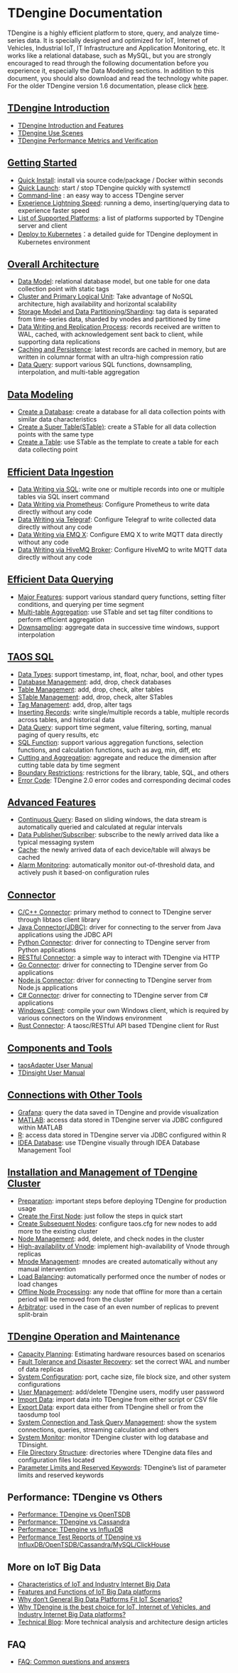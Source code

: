 # TDengine Documentation

TDengine is a highly efficient platform to store, query, and analyze time-series data. It is specially designed and optimized for IoT, Internet of Vehicles, Industrial IoT, IT Infrastructure and Application Monitoring, etc. It works like a relational database, such as MySQL, but you are strongly encouraged to read through the following documentation before you experience it, especially the Data Modeling sections. In addition to this document, you should also download and read the technology white paper. For the older TDengine version 1.6 documentation, please click [here](https://www.taosdata.com/en/documentation16/).

## [TDengine Introduction](/evaluation)

* [TDengine Introduction and Features](/evaluation#intro)
* [TDengine Use Scenes](/evaluation#scenes)
* [TDengine Performance Metrics and Verification](/evaluation#)

## [Getting Started](/getting-started)

* [Quick Install](/getting-started#install): install via source code/package / Docker within seconds
* [Quick Launch](/getting-started#start): start / stop TDengine quickly with systemctl
* [Command-line](/getting-started#console) : an easy way to access TDengine server
* [Experience Lightning Speed](/getting-started#demo): running a demo, inserting/querying data to experience faster speed
* [List of Supported Platforms](/getting-started#platforms): a list of platforms supported by TDengine server and client
* [Deploy to Kubernetes](https://taosdata.github.io/TDengine-Operator/en/index.html)：a detailed guide for TDengine deployment in Kubernetes environment

## [Overall Architecture](/architecture)

- [Data Model](/architecture#model): relational database model, but one table for one data collection point with static tags
- [Cluster and Primary Logical Unit](/architecture#cluster): Take advantage of NoSQL architecture, high availability and horizontal scalability
- [Storage Model and Data Partitioning/Sharding](/architecture#sharding): tag data is separated from time-series data, sharded by vnodes and partitioned by time 
- [Data Writing and Replication Process](/architecture#replication): records received are written to WAL, cached, with acknowledgement sent back to client, while supporting data replications
- [Caching and Persistence](/architecture#persistence): latest records are cached in memory, but are written in columnar format with an ultra-high compression ratio
- [Data Query](/architecture#query): support various SQL functions, downsampling, interpolation, and multi-table aggregation

## [Data Modeling](/model)

- [Create a Database](/model#create-db): create a database for all data collection points with similar data characteristics
- [Create a Super Table(STable)](/model#create-stable): create a STable for all data collection points with the same type
- [Create a Table](/model#create-table): use STable as the template to create a table for each data collecting point

## [Efficient Data Ingestion](/insert)

- [Data Writing via SQL](/insert#sql): write one or multiple records into one or multiple tables via SQL insert command
- [Data Writing via Prometheus](/insert#prometheus): Configure Prometheus to write data directly without any code
- [Data Writing via Telegraf](/insert#telegraf): Configure Telegraf to write collected data directly without any code
- [Data Writing via EMQ X](/insert#emq): Configure EMQ X to write MQTT data directly without any code
- [Data Writing via HiveMQ Broker](/insert#hivemq): Configure HiveMQ to write MQTT data directly without any code

## [Efficient Data Querying](/queries)

- [Major Features](/queries#queries): support various standard query functions, setting filter conditions, and querying per time segment
- [Multi-table Aggregation](/queries#aggregation): use STable and set tag filter conditions to perform efficient aggregation
- [Downsampling](/queries#sampling): aggregate data in successive time windows, support interpolation

## [TAOS SQL](/taos-sql)

- [Data Types](/taos-sql#data-type): support timestamp, int, float, nchar, bool, and other types
- [Database Management](/taos-sql#management): add, drop, check databases
- [Table Management](/taos-sql#table): add, drop, check, alter tables
- [STable Management](/taos-sql#super-table): add, drop, check, alter STables
- [Tag Management](/taos-sql#tags): add, drop, alter tags
- [Inserting Records](/taos-sql#insert): write single/multiple records a table, multiple records across tables, and historical data
- [Data Query](/taos-sql#select): support time segment, value filtering, sorting, manual paging of query results, etc
- [SQL Function](/taos-sql#functions): support various aggregation functions, selection functions, and calculation functions, such as avg, min, diff, etc
- [Cutting and Aggregation](/taos-sql#aggregation): aggregate and reduce the dimension after cutting table data by time segment
- [Boundary Restrictions](/taos-sql#limitation): restrictions for the library, table, SQL, and others
- [Error Code](/taos-sql/error-code): TDengine 2.0 error codes and corresponding decimal codes

## [Advanced Features](/advanced-features)

- [Continuous Query](/advanced-features#continuous-query): Based on sliding windows, the data stream is automatically queried and calculated at regular intervals
- [Data Publisher/Subscriber](/advanced-features#subscribe): subscribe to the newly arrived data like a typical messaging system
- [Cache](/advanced-features#cache): the newly arrived data of each device/table will always be cached
- [Alarm Monitoring](/advanced-features#alert): automatically monitor out-of-threshold data, and actively push it based-on configuration rules

## [Connector](/connector)

- [C/C++ Connector](/connector#c-cpp): primary method to connect to TDengine server through libtaos client library
- [Java Connector(JDBC)](/connector/java): driver for connecting to the server from Java applications using the JDBC API
- [Python Connector](/connector#python): driver for connecting to TDengine server from Python applications
- [RESTful Connector](/connector#restful): a simple way to interact with TDengine via HTTP
- [Go Connector](/connector#go): driver for connecting to TDengine server from Go applications
- [Node.js Connector](/connector#nodejs): driver for connecting to TDengine server from Node.js applications
- [C# Connector](/connector#csharp): driver for connecting to TDengine server from C# applications
- [Windows Client](https://www.taosdata.com/blog/2019/07/26/514.html): compile your own Windows client, which is required by various connectors on the Windows environment
- [Rust Connector](/connector/rust): A taosc/RESTful API based TDengine client for Rust

## [Components and Tools](/cn/documentation/)

* [taosAdapter User Manual](/tools/adapter)
* [TDinsight User Manual](/tools/insight)

## [Connections with Other Tools](/connections)

- [Grafana](/connections#grafana): query the data saved in TDengine and provide visualization
- [MATLAB](/connections#matlab): access data stored in TDengine server via JDBC configured within MATLAB
- [R](/connections#r): access data stored in TDengine server via JDBC configured within R
- [IDEA Database](https://www.taosdata.com/blog/2020/08/27/1767.html): use TDengine visually through IDEA Database Management Tool

## [Installation and Management of TDengine Cluster](/cluster)

- [Preparation](/cluster#prepare): important steps before deploying TDengine for production usage
- [Create the First Node](/cluster#node-one): just follow the steps in quick start 
- [Create Subsequent Nodes](/cluster#node-other): configure taos.cfg for new nodes to add more to the existing cluster
- [Node Management](/cluster#management): add, delete, and check nodes in the cluster
- [High-availability of Vnode](/cluster#high-availability): implement high-availability of Vnode through replicas
- [Mnode Management](/cluster#mnode): mnodes are created automatically without any manual intervention
- [Load Balancing](/cluster#load-balancing): automatically performed once the number of nodes or load changes
- [Offline Node Processing](/cluster#offline): any node that offline for more than a certain period will be removed from the cluster
- [Arbitrator](/cluster#arbitrator): used in the case of an even number of replicas to prevent split-brain

## [TDengine Operation and Maintenance](/administrator)

- [Capacity Planning](/administrator#planning): Estimating hardware resources based on scenarios
- [Fault Tolerance and Disaster Recovery](/administrator#tolerance): set the correct WAL and number of data replicas
- [System Configuration](/administrator#config): port, cache size, file block size, and other system configurations
- [User Management](/administrator#user): add/delete TDengine users, modify user password
- [Import Data](/administrator#import): import data into TDengine from either script or CSV file
- [Export Data](/administrator#export): export data either from TDengine shell or from the taosdump tool
- [System Connection and Task Query Management](/administrator#status): show the system connections, queries, streaming calculation and others
- [System Monitor](/administrator#monitoring): monitor TDengine cluster with log database and TDinsight.
- [File Directory Structure](/administrator#directories): directories where TDengine data files and configuration files located
- [Parameter Limits and Reserved Keywords](/administrator#keywords): TDengine’s list of parameter limits and reserved keywords

## Performance: TDengine vs Others

- [Performance: TDengine vs OpenTSDB](https://www.taosdata.com/blog/2019/09/12/710.html)
- [Performance: TDengine vs Cassandra](https://www.taosdata.com/blog/2019/09/12/708.html)
- [Performance: TDengine vs InfluxDB](https://www.taosdata.com/blog/2019/09/12/706.html)
- [Performance Test Reports of TDengine vs InfluxDB/OpenTSDB/Cassandra/MySQL/ClickHouse](https://www.taosdata.com/downloads/TDengine_Testing_Report_en.pdf)

## More on IoT Big Data

- [Characteristics of IoT and Industry Internet Big Data](https://www.taosdata.com/blog/2019/07/09/characteristics-of-iot-big-data/)
- [Features and Functions of IoT Big Data platforms](https://www.taosdata.com/blog/2019/07/29/542.html)
- [Why don’t General Big Data Platforms Fit IoT Scenarios?](https://www.taosdata.com/blog/2019/07/09/why-does-the-general-big-data-platform-not-fit-iot-data-processing/)
- [Why TDengine is the best choice for IoT, Internet of Vehicles, and Industry Internet Big Data platforms?](https://www.taosdata.com/blog/2019/07/09/why-tdengine-is-the-best-choice-for-iot-big-data-processing/)
- [Technical Blog](https://www.taosdata.com/cn/blog/?categories=3): More technical analysis and architecture design articles

## FAQ

- [FAQ: Common questions and answers](/faq)
